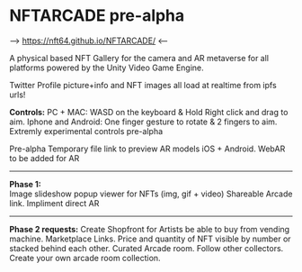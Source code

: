 # NFTARCADE  pre-alpha
--> https://nft64.github.io/NFTARCADE/  <--

A physical based NFT Gallery for the camera and AR metaverse for all platforms powered by the Unity Video Game Engine.

Twitter Profile picture+info and NFT images all load at realtime from ipfs urls!

**Controls:** 
PC + MAC:  WASD on the keyboard & Hold Right click and drag to aim.
Iphone and Android: One finger gesture to rotate & 2 fingers to aim. Extremly experimental controls pre-alpha

Pre-alpha Temporary file link to preview AR models iOS + Android. WebAR to be added for AR

---------------
**Phase 1:**  
Image slideshow popup viewer for NFTs  (img, gif + video)
Shareable Arcade link.
Impliment direct AR

---------------
**Phase 2 requests:**
Create Shopfront for Artists be able to buy from vending machine. 
Marketplace Links.
Price and quantity of NFT visible by number or stacked behind each other.
Curated Arcade room.
Follow other collectors.
Create your own arcade room collection.
